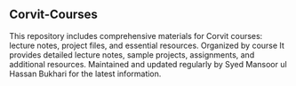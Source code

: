 ## Corvit-Courses
This repository includes comprehensive materials for Corvit courses: lecture notes, project files, and essential resources. Organized by course
It provides detailed lecture notes, sample projects, assignments, and additional resources. Maintained and updated regularly by Syed Mansoor ul Hassan Bukhari for the latest information.

